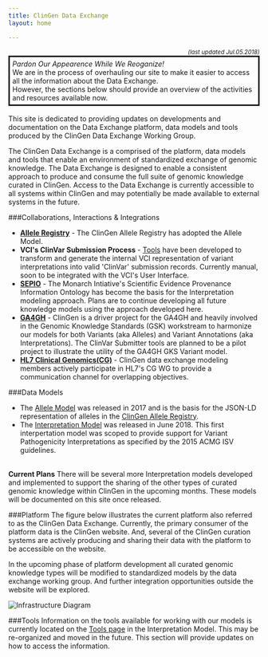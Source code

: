 ```yaml
---
title: ClinGen Data Exchange
layout: home

---
```

<div style="text-align:right"><em><small>(last updated Jul.05.2018)</small></em></div>

<div style="border:solid;padding:5px">
<em>Pardon Our Appearence While We Reoganize!</em><br/>
We are in the process of overhauling our site to make it easier to access all the information about the Data Exchange. <br/>
However, the sections below should provide an overview of the activities and resources available now.
</div>
<br/>
This site is dedicated to providing updates on developments and documentation on the Data Exchange platform, data models and tools produced by the ClinGen Data Exchange Working Group. 

The ClinGen Data Exchange is a comprised of the platform, data models and tools that enable an environment of standardized exchange of genomic knowledge. The Data Exchange is designed to enable a consistent approach to produce and consume the full suite of genomic knowledge curated in ClinGen. Access to the Data Exchange is currently accessible to all systems within ClinGen and may potentially be made available to external systems in the future. 


###Collaborations, Interactions & Integrations
* **[Allele Registry](http://reg.clinicalgenome.org)** - The ClinGen Allele Registry has adopted the Allele Model.
* **VCI's ClinVar Submission Process** - [Tools](http://dataexchange.clinicalgenome.org/interpretation/tools.html) have been developed to transform and generate the internal VCI representation of variant interpretations into valid 'ClinVar' submission records. Currently manual, soon to be integrated with the VCI's User Interface.
* **[SEPIO](https://github.com/monarch-initiative/SEPIO-ontology/wiki)** - The Monarch Intiative's Scientific Evidence Provenance Information Ontology has become the basis for the Interpretation modeling approach. Plans are to continue developing all future knowledge models using the approach developed here.
* **[GA4GH](http://www.ga4gh.org)** - ClinGen is a driver project for the GA4GH and heavily involved in the Genomic Knowledge Standards (GSK) workstream to harmonize our models for both Variants (aka Alleles) and Variant Annotations (aka Interpretations). The ClinVar Submitter tools are planned to be a pilot project to illustrate the utility of the GA4GH GKS Variant model.
* **[HL7 Clinical Genomics(CG)](http://www.hl7.org/Special/committees/clingenomics/overview.cfm)** - ClinGen data exchange modeling members actively participate in HL7's CG WG to provide a communication channel for overlapping objectives.

###Data Models
* The [Allele Model](http://dataexchange.clinicalgenome.org/allele) was released in 2017 and is the basis for the JSON-LD representation of alleles in the [ClinGen Allele Registry](http://reg.clinicalgenome.org).
* The [Interpretation Model](http://dataexchange.clinicalgenome.org/interpretation) was released in June 2018. This first interpertation model was scoped to provide support for Variant Pathogenicity Interpretations as specified by the 2015 ACMG ISV guidelines.

<br/>
<b>Current Plans</b>
There will be several more Interpretation models developed and implemented to support the sharing of the other types of curated genomic knowledge within ClinGen in the upcoming months.  These models will be documented on this site once released. 

###Platform
The figure below illustrates the current platform also referred to as the ClinGen Data Exchange. Currently, the primary consumer of the platform data is the ClinGen website. And, several of the ClinGen curation systems are actively producing and sharing their data with the platform to be accessible on the website. 

In the upcoming phase of platform development all curated genomic knowledge types will be modified to standardized models by the data exchange working group. And further integration opportunities outside the website will be explored.

![Infrastructure Diagram](../images/dataexchange-overview.jpg "The DataExchange Infrastructure")

###Tools
Information on the tools available for working with our models is currently located on the [Tools page](http://dataexchange.clinicalgenome.org/interpretation/tools.html) in the Interpretation Model. This may be re-organized and moved in the future. This section will provide updates on how to access the information.

